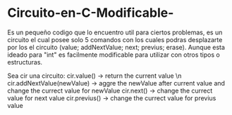 # Circuito-en-C-Modificable-
Es un pequeño codigo que lo encuentro util para ciertos problemas, es un circuito el cual posee solo 5 comandos con los cuales podras desplazarte por los el circuito (value; addNextValue; next; previus; erase). Aunque esta ideado para "int" es facilmente modificable para utilizar con otros tipos o estructuras.

Sea cir una circuito:
cir.value() -> return the current value  \n
cir.addNextValue(newValue) -> aggre the newValue after current value and change the currect value for newValue
cir.next() -> change the currect value for next value
cir.previus() -> change the currect value for previus value
